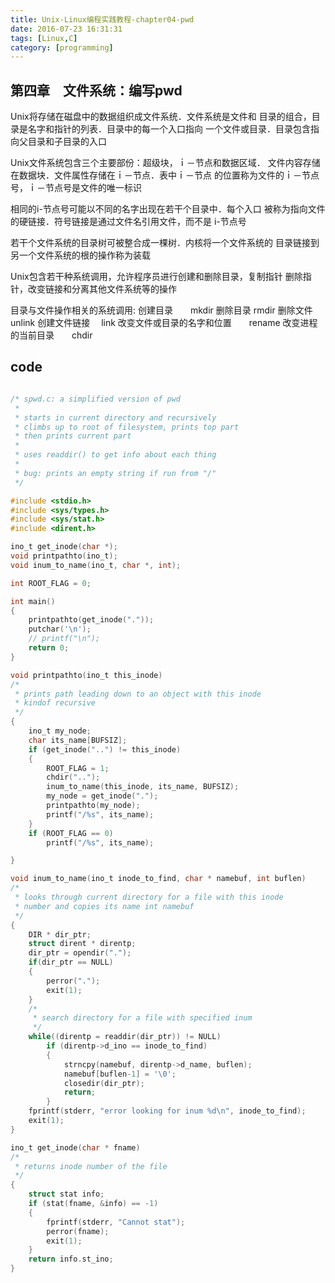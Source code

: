 ```yaml
---
title: Unix-Linux编程实践教程-chapter04-pwd
date: 2016-07-23 16:31:31
tags: [Linux,C]
category: [programming]
---
```


## 第四章　文件系统：编写pwd

Unix将存储在磁盘中的数据组织成文件系统．文件系统是文件和
目录的组合，目录是名字和指针的列表．目录中的每一个入口指向
一个文件或目录．目录包含指向父目录和子目录的入口

Unix文件系统包含三个主要部份：超级块，ｉ－节点和数据区域．
文件内容存储在数据块．文件属性存储在ｉ－节点．表中ｉ－节点
的位置称为文件的ｉ－节点号，ｉ－节点号是文件的唯一标识

相同的i-节点号可能以不同的名字出现在若干个目录中．每个入口
被称为指向文件的硬链接．符号链接是通过文件名引用文件，而不是
i-节点号

若干个文件系统的目录树可被整合成一棵树．内核将一个文件系统的
目录链接到另一个文件系统的根的操作称为装载

Unix包含若干种系统调用，允许程序员进行创建和删除目录，复制指针
删除指针，改变链接和分离其他文件系统等的操作

目录与文件操作相关的系统调用:
创建目录　　mkdir
删除目录    rmdir
删除文件　　unlink
创建文件链接　 link
改变文件或目录的名字和位置　　rename
改变进程的当前目录　　chdir

## code

``` c

/* spwd.c: a simplified version of pwd
 *
 * starts in current directory and recursively
 * climbs up to root of filesystem, prints top part
 * then prints current part
 *
 * uses readdir() to get info about each thing
 *
 * bug: prints an empty string if run from "/"
 */

#include <stdio.h>
#include <sys/types.h>
#include <sys/stat.h>
#include <dirent.h>

ino_t get_inode(char *);
void printpathto(ino_t);
void inum_to_name(ino_t, char *, int);

int ROOT_FLAG = 0;

int main()
{
    printpathto(get_inode("."));
    putchar('\n');
    // printf("\n");
    return 0;
}

void printpathto(ino_t this_inode)
/*
 * prints path leading down to an object with this inode
 * kindof recursive
 */
{
    ino_t my_node;
    char its_name[BUFSIZ];
    if (get_inode("..") != this_inode)
    {
        ROOT_FLAG = 1;
        chdir("..");
        inum_to_name(this_inode, its_name, BUFSIZ);
        my_node = get_inode(".");
        printpathto(my_node);
        printf("/%s", its_name);
    }
    if (ROOT_FLAG == 0)
        printf("/%s", its_name);

}

void inum_to_name(ino_t inode_to_find, char * namebuf, int buflen)
/*
 * looks through current directory for a file with this inode
 * number and copies its name int namebuf
 */
{
    DIR * dir_ptr;
    struct dirent * direntp;
    dir_ptr = opendir(".");
    if(dir_ptr == NULL)
    {
        perror(".");
        exit(1);
    }
    /*
     * search directory for a file with specified inum
     */
    while((direntp = readdir(dir_ptr)) != NULL)
        if (direntp->d_ino == inode_to_find)
        {
            strncpy(namebuf, direntp->d_name, buflen);
            namebuf[buflen-1] = '\0';
            closedir(dir_ptr);
            return;
        }
    fprintf(stderr, "error looking for inum %d\n", inode_to_find);
    exit(1);
}

ino_t get_inode(char * fname)
/*
 * returns inode number of the file
 */
{
    struct stat info;
    if (stat(fname, &info) == -1)
    {
        fprintf(stderr, "Cannot stat");
        perror(fname);
        exit(1);
    }
    return info.st_ino;
}
```
